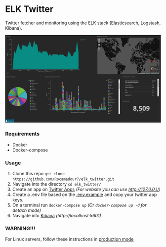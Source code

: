 # ELK Twitter

Twitter fetcher and monitoring using the ELK stack (Elasticsearch, Logstash, Kibana).

![Kibana Dashboard](images/dashboard.png)

### Requirements
* Docker
* Docker-compose

### Usage
1. Clone this repo `git clone https://github.com/Rocamadour7/elk_twitter.git`
2. Navigate into the directory `cd elk_twitter/`
3. Create an app on [Twitter Apps](https://apps.twitter.com/app/new) *(For website you can use http://127.0.0.1/)*
4. Create a .env file based on the [.env.example](.env.example) and copy your twitter app keys.
5. On a terminal run `docker-compose up` *(Or `docker-compose up -d` for detach mode)*
6. Navigate into [Kibana](http://localhost:5601) *(http://localhost:5601)*


### WARNING!!!
For Linux servers, follow these instructions in [production mode](https://www.elastic.co/guide/en/elasticsearch/reference/current/docker.html)
